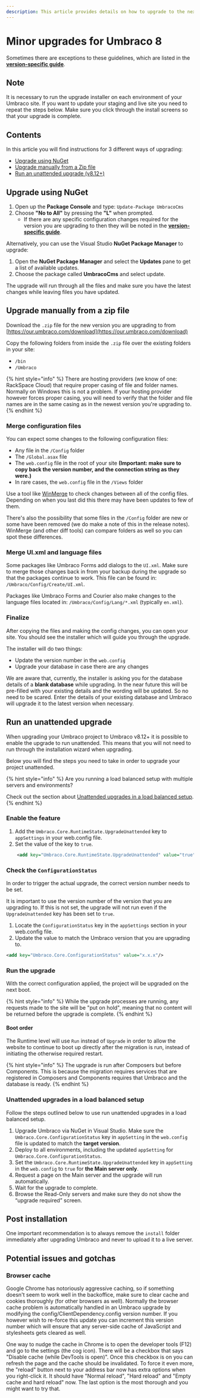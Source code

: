 ```yaml
---
description: This article provides details on how to upgrade to the next minor version when using Umbraco 8.
---
```


# Minor upgrades for Umbraco 8

Sometimes there are exceptions to these guidelines, which are listed in the **[version-specific guide](README.md)**.

## Note

It is necessary to run the upgrade installer on each environment of your Umbraco site. If you want to update your staging and live site you need to repeat the steps below. Make sure you click through the install screens so that your upgrade is complete.

## Contents

In this article you will find instructions for 3 different ways of upgrading:

* [Upgrade using NuGet](#upgrade-using-nuget)
* [Upgrade manually from a Zip file](#upgrade-manually-from-a-zip-file)
* [Run an unattended upgrade (v8.12+)](#run-an-unattended-upgrade)

## Upgrade using NuGet

1. Open up the **Package Console** and type: `Update-Package UmbracoCms`
2. Choose **"No to All"** by pressing the **"L"** when prompted.
    * If there are any specific configuration changes required for the version you are upgrading to then they will be noted in the **[version-specific guide](version-specific.md)**.

Alternatively, you can use the Visual Studio **NuGet Package Manager** to upgrade:

1. Open the **NuGet Package Manager** and select the **Updates** pane to get a list of available updates.
2. Choose the package called **UmbracoCms** and select update.

The upgrade will run through all the files and make sure you have the latest changes while leaving files you have updated.

## Upgrade manually from a zip file

Download the `.zip` file for the new version you are upgrading to from [https://our.umbraco.com/download](https://our.umbraco.com/download)

Copy the following folders from inside the `.zip` file over the existing folders in your site:

* `/bin`
* `/Umbraco`

{% hint style="info" %}
There are hosting providers (we know of one: RackSpace Cloud) that require proper casing of file and folder names. Normally on Windows this is not a problem. If your hosting provider however forces proper casing, you will need to verify that the folder and file names are in the same casing as in the newest version you're upgrading to.
{% endhint %}

### Merge configuration files

You can expect some changes to the following configuration files:

* Any file in the `/Config` folder
* The `/Global.asax` file
* The `web.config` file in the root of your site **(Important: make sure to copy back the version number, and the connection string as they were.)**
* In rare cases, the `web.config` file in the `/Views` folder

Use a tool like [WinMerge](http://winmerge.org/ "WinMerge") to check changes between all of the config files. Depending on when you last did this there may have been updates to few of them.

There's also the possibility that some files in the `/Config` folder are new or some have been removed (we do make a note of this in the release notes). WinMerge (and other diff tools) can compare folders as well so you can spot these differences.

### Merge UI.xml and language files

Some packages like Umbraco Forms add dialogs to the `UI.xml`. Make sure to merge those changes back in from your backup during the upgrade so that the packages continue to work. This file can be found in: `/Umbraco/Config/Create/UI.xml`.

Packages like Umbraco Forms and Courier also make changes to the language files located in: `/Umbraco/Config/Lang/*.xml` (typically `en.xml`).

### Finalize

After copying the files and making the config changes, you can open your site. You should see the installer which will guide you through the upgrade.

The installer will do two things:

* Update the version number in the `web.config`
* Upgrade your database in case there are any changes

We are aware that, currently, the installer is asking you for the database details of a **blank database** while upgrading. In the near future this will be pre-filled with your existing details and the wording will be updated. So no need to be scared. Enter the details of your existing database and Umbraco will upgrade it to the latest version when necessary.

## Run an unattended upgrade

When upgrading your Umbraco project to Umbraco v8.12+ it is possible to enable the upgrade to run unattended. This means that you will not need to run through the installation wizard when upgrading.

Below you will find the steps you need to take in order to upgrade your project unattended.

{% hint style="info" %}
Are you running a load balanced setup with multiple servers and environments?

Check out the section about [Unattended upgrades in a load balanced setup](#unattended-upgrades-in-a-load-balanced-setup).
{% endhint %}

### Enable the feature

1. Add the `Umbraco.Core.RuntimeState.UpgradeUnattended` key to `appSettings` in your web.config file.
2. Set the value of the key to `true`.

```xml
    <add key="Umbraco.Core.RuntimeState.UpgradeUnattended" value="true" />
```

### Check the `ConfigurationStatus`

In order to trigger the actual upgrade, the correct version number needs to be set.

It is important to use the version number of the version that you are upgrading to. If this is not set, the upgrade will not run even if the `UpgradeUnattended` key has been set to `true`.

1. Locate the `ConfigurationStatus` key in the `appSettings` section in your web.config file.
2. Update the value to match the Umbraco version that you are upgrading to.

```xml
<add key="Umbraco.Core.ConfigurationStatus" value="x.x.x"/>
```

### Run the upgrade

With the correct configuration applied, the project will be upgraded on the next boot.

{% hint style="info" %}
While the upgrade processes are running, any requests made to the site will be "put on hold", meaning that no content will be returned before the upgrade is complete.
{% endhint %}

#### Boot order

The Runtime level will use `Run` instead of `Upgrade` in order to allow the website to continue to boot up directly after the migration is run, instead of initiating the otherwise required restart.

{% hint style="info" %}
The upgrade is run after Composers but before Components. This is because the migration requires services that are registered in Composers and Components requires that Umbraco and the database is ready.
{% endhint %}

### Unattended upgrades in a load balanced setup

Follow the steps outlined below to use run unattended upgrades in a load balanced setup.

1. Upgrade Umbraco via NuGet in Visual Studio. Make sure the `Umbraco.Core.ConfigurationStatus` key in `appSetting` in the `web.config` file is updated to match the **target version**.
2. Deploy to all environments, including the updated `appSetting` for `Umbraco.Core.ConfigurationStatus`.
3. Set the `Umbraco.Core.RuntimeState.UpgradeUnattended` key in `appSetting` in the `web.config` to `true` for **the Main server only**.
4. Request a page on the Main server and the upgrade will run automatically.
5. Wait for the upgrade to complete.
6. Browse the Read-Only servers and make sure they do not show the “upgrade required” screen.

## Post installation

One important recommendation is to always remove the `install` folder immediately after upgrading Umbraco and never to upload it to a live server.

## Potential issues and gotchas

### Browser cache

Google Chrome has notoriously aggressive caching, so if something doesn't seem to work well in the backoffice, make sure to clear cache and cookies thoroughly (for other browsers as well). Normally the browser cache problem is automatically handled in an Umbraco upgrade by modifying the config/ClientDependency.config version number. If you however wish to re-force this update you can increment this version number which will ensure that any server-side cache of JavaScript and stylesheets gets cleared as well.

One way to nudge the cache in Chrome is to open the developer tools (F12) and go to the settings (the cog icon). There will be a checkbox that says "Disable cache (while DevTools is open)". Once this checkbox is on you can refresh the page and the cache should be invalidated. To force it even more, the "reload" button next to your address bar now has extra options when you right-click it. It should have "Normal reload", "Hard reload" and "Empty cache and hard reload" now. The last option is the most thorough and you might want to try that.
